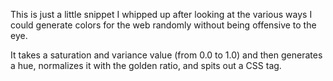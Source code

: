 This is just a little snippet I whipped up after looking at the various ways I could generate colors for the web randomly without being offensive to the eye.


It takes a saturation and variance value (from 0.0 to 1.0) and then generates a hue, normalizes it with the golden ratio, and spits out a CSS tag. 